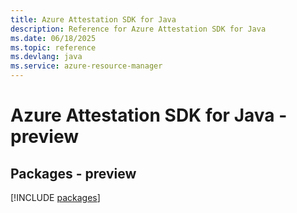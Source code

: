 ```yaml
---
title: Azure Attestation SDK for Java
description: Reference for Azure Attestation SDK for Java
ms.date: 06/18/2025
ms.topic: reference
ms.devlang: java
ms.service: azure-resource-manager
---
```

# Azure Attestation SDK for Java - preview
## Packages - preview
[!INCLUDE [packages](attestation-index.md)]